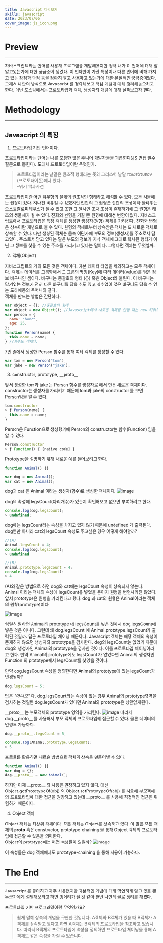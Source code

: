 ```yaml
---
title: Javascript 다시보기
skills: javascript
date: 2023/07/06
cover_image: js_icon.png
---
```


# **Preview**

---

자바스크립트라는 언어를 사용해 프로그램을 개발해왔지만 정작 내가 이 언어에 대해 잘 알고있는가에 대한 궁금증이 생겼다. 이 언어만이 가진 특성이나 다른 언어에 비해 가지고 있는 장점과 단점 등을 정확히 알고 사용하고 있는가에 대한 본질적인 궁금증이었다.
그래서 나만의 방식으로 Javascript 를 정의해보고 핵심 개념에 대해 정리해놓으려고 한다.
이번 포스팅에서는 프로토타입과 객체, 생성자의 개념에 대해 살펴보고자 한다.

# **Methodology**

---

## Javascript 의 특징

1. 프로토타입 기반 언어이다.

프로토타입이라는 단어는 나를 포함한 많은 주니어 개발자들을 괴롭힌다(JS 면접 필수질문으로 뽑힌다). 도대체 프로토타입이란 무엇인가.

> 프로토타입이라는 낱말은 원초적 형태라는 뜻의 그리스어 낱말 πρωτότυπον (프로토타이폰)에서 왔다.  
> -위키 백과사전

프로토타입이란 어떤 유무형의 물체의 원초적인 형태라고 해석할 수 있다. 모든 사물에는 원형이 있다. 지나친 비유일 수 있겠지만 인간의 그 원형은 인간의 조상이라 불리우는 오스트랄로피테쿠스가 될 수 있고 또한 그 원시인 조차 조상이 존재하기에 그 원형은 태초의 생물체가 될 수 있다. 진화와 변형을 거칠 뿐 원형에 대해선 변함이 없다. 자바스크립트에서 프로토타입은 특정 객체를 생성한 생성자(원형) 객체를 가리킨다. 진화와 변형은 상속이란 개념으로 볼 수 있다. 원형의 객체로부터 상속받은 객체는 또 새로운 객체로 상속할 수 있다. 다만 생성된 객체는 몸속 어딘가에 부모의 정보(생성자)를 주소로서 담고있다. 주소로서 담고 있다는 말은 부모의 정보가 자식 객체에 그대로 복사된 형태가 아닌 그 정보를 찾을 수 있는 주소를 가리키고 있다는 말이다.
그렇다면 객체는 무엇일까.

2. 객체(Object)

자바스크립트의 거의 모든 것은 객체이다. 기본 데이터 타입을 제외하고는 모두 객체이다. 객체는 데이터를 그룹화해서 그 그룹의 명칭(Key)에 따라 데이터(value)를 담은 정보 바구니인 셈이다. 바구니는 중괄호의 형태 ({}) 혹은 Object라 불린다. 이 바구니는 담겨있는 정보가 전혀 다른 바구니를 담을 수도 있고 셀수없이 많은 바구니도 담을 수 있는 도라에몽의 주머니와 같다.  
객체를 만드는 방법은 간단하다.

```javascript
var object = {}; //중괄호의 형태
var object = new Object(); //Javascript에서 새로운 객체를 만들 때는 new 키워드를 사용한다.
var person = {
  name: "bono",
  age: 25,
};
function Person(name) {
  this.name = name;
} //함수도 객체다.
```

7번 줄에서 생성한 Person 함수를 통해 여러 객체를 생성할 수 있다.

```javascript
var tom = new Person("tom");
var jake = new Person("jake");
```

3. constructor, prototype, \_\_proto\_\_

앞서 생성한 tom과 jake 는 Person 함수를 생성자로 해서 만든 새로운 객체이다.
constructor는 생성자를 가리키기 때문에 tom과 jake의 constructor 를 보면 Person임을 알 수 있다.

```javascript
tom.constructor
> ƒ Person(name) {
  this.name = name;
}
```

Person은 Function으로 생성했기에 Person의 constructor는 함수(Function) 임을 알 수 있다.

```javascript
Person.constructor
> ƒ Function() { [native code] }
```

Prototype을 설명하기 위해 새로운 예를 들어보려고 한다.

```javascript
function Animal() {}

var dog = new Animal();
var cat = new Animal();
```

dog과 cat 은 Animal 이라는 생성자(함수)로 생성한 객체이다.
![image](/images/6_2.png)

dog의 속성에 legsCount(다리개수)가 있는지 확인해보고 없으면 부여하려고 한다.

```javascript
console.log(dog.legsCount);
> undefined;
```

dog에는 legsCount라는 속성을 가지고 있지 않기 때문에 undefined 가 출력된다. dog뿐만 아니라 cat의 legsCount 속성도 주고싶은 경우 어떻게 해야할까?

```javascript
//(A)
Animal.legsCount = 4;
console.log(dog.legsCount);
> undefined

//(B)
Animal.prototype.legsCount = 4;
console.log(dog.legsCount);
> 4
```

(A)와 같은 방법으로 하면 dog와 cat에는 legsCount 속성이 상속되지 않는다. Animal 이라는 객체의 속성에 legsCount를 넣었을 뿐이지 원형을 변형시키진 않았다.
앞서 prototype은 원형을 가리킨다고 했다. dog 과 cat의 원형은 Animal이라는 객체의 원형(prototype)이다.

![image](/images/6_3.png)

엄밀히 말하면 Animal의 prototype 에 legsCount를 넣은 것이지 dog.legsCount에 넣은 것은 아니다. 그런데 왜 dog.legsCount 에 Animal.prototype.legsCount가 출력된 것일까.
답은 프로토타입 체이닝 때문이다. Javascript 객체는 해당 객체의 속성이 존재하지 않으면 생성자의 prototype을 검사한다. dog의 legsCount는 없었기 때문에 dog의 생성자인 Animal의 prototype을 검사한 것이다. 이를 프로토타입 체이닝이라고 한다.
만약 Animal의 prototype에도 legsCount 가 없었다면 Animal의 생성자인 Function 의 prototype에서 legsCount를 찾았을 것이다.

만약 dog.legsCount 속성을 정의한다면 Animal의 prototype에 있는 legsCount가 변경될까?

```javascript
dog.legsCount = 5;
```

답은 _"아니오"_ 다. dog.legsCount라는 속성이 없는 경우 Animal의 prototype영역을 검사하는 것일뿐 dog.legsCount가 있다면 Animal의 prototype은 상관없게된다.

\_\_proto\_\_ 는 부모객체의 prototype 영역을 가리킨다.
![image](/images/6_4.png)
따라서 dog.\_\_proto\_\_ 를 사용해서 부모 객체의 프로토타입에 접근할 수 있다. 물론 데이터의 변경도 가능하다.

```javascript
dog.__proto__.legsCount = 5;

console.log(Animal.prototype.legsCount);
> 5
```

프로토를 활용하면 새로운 방법으로 객체의 상속을 만들어낼 수 있다.

```javascript
function Animal() {}
var dog = {};
dog.__proto__ = new Animal();
```

하지만 이제 \_\_proto\_\_ 의 사용은 권장하고 있지 않다.
대신 Object.getPrototypeOf(obj) 와 Object.setPrototypeOf(obj) 를 사용해 부모객체의 프로토타입에 대한 접근을 권장하고 있는데 \_\_proto\_\_ 를 사용해 직접적인 접근은 위험하기 때문이다.

4. Object 객체

Object 객체는 최상위 객체이다. 모든 객체는 Object를 상속하고 있다. 이 말은 모든 객체의 **proto** 혹은 constructor, prototype-chaining 을 통해 Object 객체의 프로토타입에 접근할 수 있음을 의미한다.  
Object의 prototype에는 어떤 속성들이 있을까?
![image](/images/6_5.png)

이 속성들은 dog 객체에서도 prototype-chaining 을 통해 사용이 가능하다.

# **The End**

---

Javascript 를 좋아하고 자주 사용했지만 기본적인 개념에 대해 막연하게 알고 있을 뿐 누군가에게 설명해보라고 하면 벙어리가 될 것 같아 한번 나만의 글로 정리를 해봤다.

프로토타입 기반 프로그래밍이란 무엇인가요?

> 쉽게 말해 상속의 개념을 구현한 것입니다. A객체와 B객체가 있을 때 B객체가 A객체를 상속받고 있다고 하면 A객체는 B객체의 프로토타입을 참조하고 있습니다. 따라서 B객체의 프로토타입에 속성을 정의하면 프로토타입 체이닝을 통해 A객체도 같은 속성을 가질 수 있습니다.

